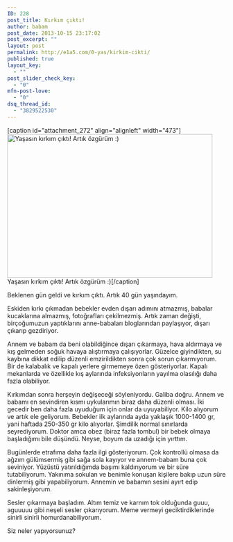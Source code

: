 ```yaml
---
ID: 228
post_title: Kırkım çıktı!
author: babam
post_date: 2013-10-15 23:17:02
post_excerpt: ""
layout: post
permalink: http://e1a5.com/0-yas/kirkim-cikti/
published: true
layout_key:
  - ""
post_slider_check_key:
  - "0"
mfn-post-love:
  - "0"
dsq_thread_id:
  - "3829522530"
---
```

[caption id="attachment_272" align="alignleft" width="473"]<a href="http://e1a5.com/wp-content/uploads/2013/10/kirk.jpg"><img class=" wp-image-272 " alt="Yaşasın kırkım çıktı! Artık özgürüm :)" src="http://e1a5.com/wp-content/uploads/2013/10/kirk.jpg" width="473" height="331" /></a> Yaşasın kırkım çıktı! Artık özgürüm :)[/caption]

Beklenen gün geldi ve kırkım çıktı. Artık 40 gün yaşındayım.

Eskiden kırkı çıkmadan bebekler evden dışarı adımını atmazmış, babalar kucaklarına almazmış, fotoğrafları çekilmezmiş. Artık zaman değişti, birçoğumuzun yaptıklarını anne-babaları bloglarından paylaşıyor, dışarı çıkarıp gezdiriyor.

Annem ve babam da beni olabildiğince dışarı çıkarmaya, hava aldırmaya ve kış gelmeden soğuk havaya alıştırmaya çalışıyorlar. Güzelce giyindikten, su kaybına dikkat edilip düzenli emzirildikten sonra çok sorun çıkarmıyorum. Bir de kalabalık ve kapalı yerlere girmemeye özen gösteriyorlar. Kapalı mekanlarda ve özellikle kış aylarında infeksiyonların yayılma olasılığı daha fazla olabiliyor.

Kırkımdan sonra herşeyin değişeceği söyleniyordu. Galiba doğru. Annem ve babamı en sevindiren kısmı uykularımın biraz daha düzenli olması. İki gecedir ben daha fazla uyuduğum için onlar da uyuyabiliyor. Kilo alıyorum ve artık ele geliyorum. Bebekler ilk aylarında ayda yaklaşık 1000-1400 gr, yani haftada 250-350 gr kilo alıyorlar. Şimdilik normal sınırlarda seyrediyorum. Doktor amca obez (biraz fazla tombul) bir bebek olmaya başladığımı bile düşündü. Neyse, boyum da uzadığı için yırttım.

Bugünlerde etrafıma daha fazla ilgi gösteriyorum. Çok kontrollü olmasa da ağzım gülümsermiş gibi sağa sola kayıyor ve annem-babam buna çok seviniyor. Yüzüstü yatırıldığımda başımı kaldırıyorum ve bir süre tutabiliyorum. Yakınıma sokulan ve benimle konuşan kişilere bakıp uzun süre dinlermiş gibi yapabiliyorum. Annemin ve babamın sesini ayırt edip sakinleşiyorum.

Sesler çıkarmaya başladım. Altım temiz ve karnım tok olduğunda guuu, aguuuuu gibi neşeli sesler çıkarıyorum. Meme vermeyi geciktirdiklerinde sinirli sinirli homurdanabiliyorum.

Siz neler yapıyorsunuz?

&nbsp;

&nbsp;

&nbsp;

&nbsp;